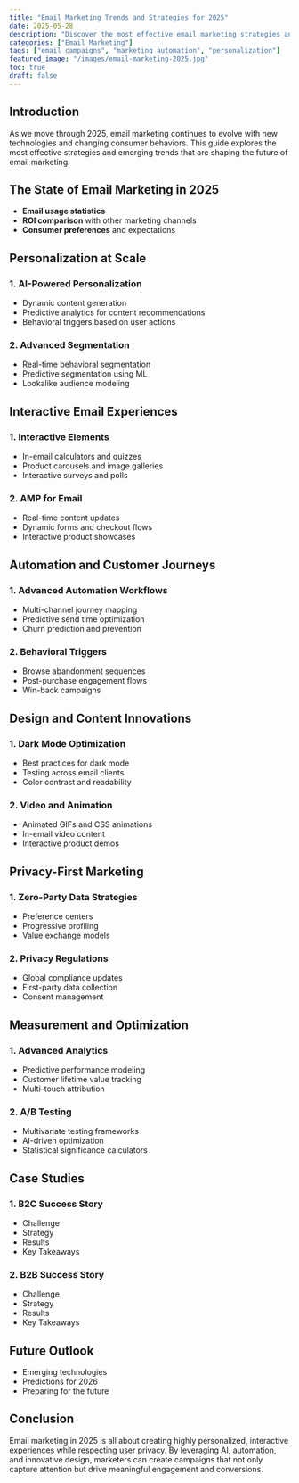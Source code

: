 ```yaml
---
title: "Email Marketing Trends and Strategies for 2025"
date: 2025-05-28
description: "Discover the most effective email marketing strategies and emerging trends that will dominate 2025."
categories: ["Email Marketing"]
tags: ["email campaigns", "marketing automation", "personalization"]
featured_image: "/images/email-marketing-2025.jpg"
toc: true
draft: false
---
```


## Introduction
As we move through 2025, email marketing continues to evolve with new technologies and changing consumer behaviors. This guide explores the most effective strategies and emerging trends that are shaping the future of email marketing.

## The State of Email Marketing in 2025
- **Email usage statistics**
- **ROI comparison** with other marketing channels
- **Consumer preferences** and expectations

## Personalization at Scale
### 1. AI-Powered Personalization
- Dynamic content generation
- Predictive analytics for content recommendations
- Behavioral triggers based on user actions

### 2. Advanced Segmentation
- Real-time behavioral segmentation
- Predictive segmentation using ML
- Lookalike audience modeling

## Interactive Email Experiences
### 1. Interactive Elements
- In-email calculators and quizzes
- Product carousels and image galleries
- Interactive surveys and polls

### 2. AMP for Email
- Real-time content updates
- Dynamic forms and checkout flows
- Interactive product showcases

## Automation and Customer Journeys
### 1. Advanced Automation Workflows
- Multi-channel journey mapping
- Predictive send time optimization
- Churn prediction and prevention

### 2. Behavioral Triggers
- Browse abandonment sequences
- Post-purchase engagement flows
- Win-back campaigns

## Design and Content Innovations
### 1. Dark Mode Optimization
- Best practices for dark mode
- Testing across email clients
- Color contrast and readability

### 2. Video and Animation
- Animated GIFs and CSS animations
- In-email video content
- Interactive product demos

## Privacy-First Marketing
### 1. Zero-Party Data Strategies
- Preference centers
- Progressive profiling
- Value exchange models

### 2. Privacy Regulations
- Global compliance updates
- First-party data collection
- Consent management

## Measurement and Optimization
### 1. Advanced Analytics
- Predictive performance modeling
- Customer lifetime value tracking
- Multi-touch attribution

### 2. A/B Testing
- Multivariate testing frameworks
- AI-driven optimization
- Statistical significance calculators

## Case Studies
### 1. B2C Success Story
- Challenge
- Strategy
- Results
- Key Takeaways

### 2. B2B Success Story
- Challenge
- Strategy
- Results
- Key Takeaways

## Future Outlook
- Emerging technologies
- Predictions for 2026
- Preparing for the future

## Conclusion
Email marketing in 2025 is all about creating highly personalized, interactive experiences while respecting user privacy. By leveraging AI, automation, and innovative design, marketers can create campaigns that not only capture attention but drive meaningful engagement and conversions.
